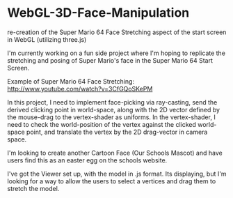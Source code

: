 WebGL-3D-Face-Manipulation
==========================

re-creation of the Super Mario 64 Face Stretching aspect of the start screen in WebGL (utilizing three.js)

I'm currently working on a fun side project where I'm hoping to replicate the stretching and posing of Super Mario's face in the Super Mario 64 Start Screen.

Example of Super Mario 64 Face Stretching:
http://www.youtube.com/watch?v=3CfGQoSKePM

In this project, I need to implement face-picking via ray-casting, send the derived clicking point in world-space, along with the 2D vector defined by the mouse-drag to the vertex-shader as uniforms. In the vertex-shader, I need to check the world-position of the vertex against the clicked world-space point, and translate the vertex by the 2D drag-vector in camera space.


I'm looking to create another Cartoon Face (Our Schools Mascot) and have users find this as an easter egg on the schools website.

I've got the Viewer set up, with the model in .js format. Its displaying, but I'm looking for a way to allow the users to select a vertices and drag them to stretch the model.

